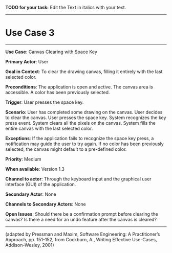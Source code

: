 **TODO for your task:** Edit the Text in italics with your text.

<hr>

# Use Case 3

<hr>

**Use Case**:  Canvas Clearing with Space Key

**Primary Actor**: User

**Goal in Context**: To clear the drawing canvas, filling it entirely with the last selected color.

**Preconditions**: 
The application is open and active.
The canvas area is accessible.
A color has been previously selected.

**Trigger**: User presses the space key.
  
**Scenario**: 
User has completed some drawing on the canvas.
User decides to clear the canvas.
User presses the space key.
System recognizes the key press event.
System clears all the pixels on the canvas.
System fills the entire canvas with the last selected color.
 
**Exceptions**: 
If the application fails to recognize the space key press, a  notification may guide the user to try again.
If no color has been previously selected, the canvas might default to a pre-defined color.

**Priority**: Medium

**When available**: Version 1.3

**Channel to actor**:  Through the keyboard input and the graphical user interface (GUI) of the application.

**Secondary Actor**: None

**Channels to Secondary Actors**: None

**Open Issues**: 
Should there be a confirmation prompt before clearing the canvas?
Is there a need for an undo feature after the canvas is cleared?

<hr>



(adapted by Pressman and Maxim, Software Engineering: A Practitioner’s Approach, pp. 151-152, from Cockburn,
A., Writing Effective Use-Cases, Addison-Wesley, 2001)

